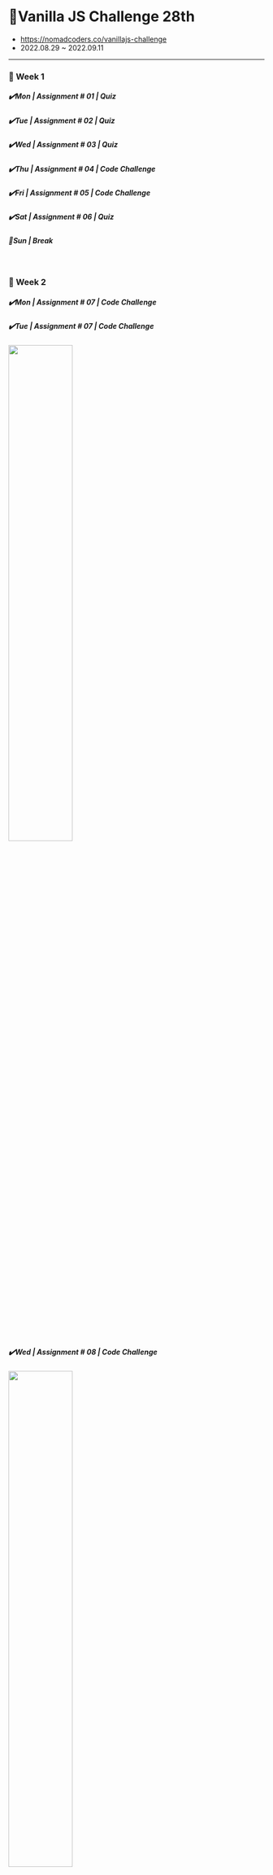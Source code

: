 # 🌱Vanilla JS Challenge 28th

- https://nomadcoders.co/vanillajs-challenge
- 2022.08.29 ~ 2022.09.11

<hr />

<h3>📅 Week 1</h3>
<h5>✔️Mon | Assignment # 01 | Quiz</h5>
<h5>✔️Tue | Assignment # 02 | Quiz</h5>
<h5>✔️Wed | Assignment # 03 | Quiz</h5>
<h5>✔️Thu | Assignment # 04 | Code Challenge</h5>
<h5>✔️Fri | Assignment # 05 | Code Challenge</h5>
<h5>✔️Sat | Assignment # 06 | Quiz</h5>
<h5>🌴Sun | Break</h5>

<br />

<h3>📅 Week 2</h3>
<h5>✔️Mon | Assignment # 07 | Code Challenge</h5>
<h5>✔️Tue | Assignment # 07 | Code Challenge</h5>
<img width="50%" src="https://user-images.githubusercontent.com/107466703/188888777-399de7ac-558f-410f-9e02-bc82bfcc18dd.png"/>
<h5>✔️Wed | Assignment # 08 | Code Challenge</h5>
<img width="50%" src="https://user-images.githubusercontent.com/107466703/188888850-cca844e9-cfc3-4c47-8fb3-477036f0db82.png"/>
<h5>✔️Thu | Assignment # 09 | Code Challenge</h5>



<h5>✔️Fri | Assignment # 10 | Project</h5>
<h5>✔️Sat | Assignment # 10 | Project</h5>
<h5>✔️Sun | Assignment # 10 | Project</h5>

<hr/>

<h3>📚Project</h3>
<h5>- link: </h5>
<h5>- javaScript, HTML5, CSS</h5>
<h5>- IDE: Code SandBox, Visual Studio Code</h5>
<h5>- API: https://openweathermap.org/current#format</h5>

<br />

<h3>📃Feature</h3>
<h5>- ToDo List CRD</h5>
<h5>- Today's weather</h5>

<hr />
<br />
